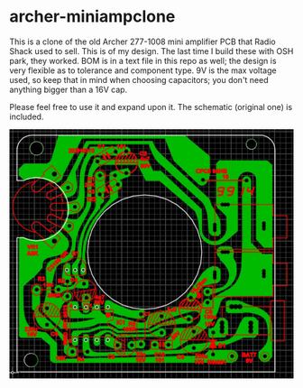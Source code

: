 # archer-miniampclone
This is a clone of the old Archer 277-1008 mini amplifier PCB that Radio Shack used to sell.  This is of my design.  The last time I build these with OSH park, they worked.  BOM is in a text file in this repo as well; the design is very flexible as to tolerance and component type.  9V is the max voltage used, so keep that in mind when choosing capacitors; you don't need anything bigger than a 16V cap.

Please feel free to use it and expand upon it.  The schematic (original one) is included.

![2771008](image.jpg)
